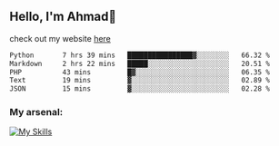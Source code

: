 
## Hello, I'm Ahmad👋

check out my website [here](https://ahmadalwi.com/)

<!--START_SECTION:waka-->

```txt
Python       7 hrs 39 mins   ████████████████▓░░░░░░░░   66.32 %
Markdown     2 hrs 22 mins   █████░░░░░░░░░░░░░░░░░░░░   20.51 %
PHP          43 mins         █▓░░░░░░░░░░░░░░░░░░░░░░░   06.35 %
Text         19 mins         ▓░░░░░░░░░░░░░░░░░░░░░░░░   02.89 %
JSON         15 mins         ▓░░░░░░░░░░░░░░░░░░░░░░░░   02.28 %
```

<!--END_SECTION:waka-->

### My arsenal:

[![My Skills](https://skillicons.dev/icons?i=js,ts,py,go,react,nextjs,svelte,nodejs,django,tailwind,html,css,sass,firebase,mongodb,postgres,mysql,redis,git,github,docker,vscode,figma,godot)](https://skillicons.dev)
